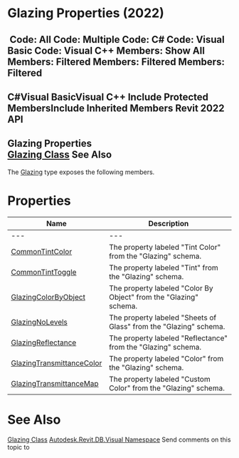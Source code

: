 # Glazing Properties (2022)

﻿
 Code: All Code: Multiple Code: C# Code: Visual Basic Code: Visual C++  Members: Show All Members: Filtered Members: Filtered Members: Filtered   
---  
C#Visual BasicVisual C++
Include Protected MembersInclude Inherited Members
Revit 2022 API  
---  
Glazing Properties  
[Glazing Class](69ec4266-efb4-3c69-a890-4b00d89b070d.md "Glazing Class") See Also  
---  
The [Glazing](69ec4266-efb4-3c69-a890-4b00d89b070d.md "Glazing Class") type exposes the following members.
# Properties
| Name | Description |
| --- | --- |
| --- | --- | --- |
| [CommonTintColor](088390b0-37b7-8d03-0eac-3c9096bed1f2.md "CommonTintColor Property") | The property labeled "Tint Color" from the "Glazing" schema. |
| [CommonTintToggle](d250d042-5a78-5f7b-36df-8fef335aa5d7.md "CommonTintToggle Property") | The property labeled "Tint" from the "Glazing" schema. |
| [GlazingColorByObject](4cb2cb91-1106-eedd-b38a-a9f6d2a67917.md "GlazingColorByObject Property") | The property labeled "Color By Object" from the "Glazing" schema. |
| [GlazingNoLevels](dec6673e-dadf-2fce-9bc9-ea4d8bc93f89.md "GlazingNoLevels Property") | The property labeled "Sheets of Glass" from the "Glazing" schema. |
| [GlazingReflectance](9d9ec044-9383-8a34-364f-7dd2df771c75.md "GlazingReflectance Property") | The property labeled "Reflectance" from the "Glazing" schema. |
| [GlazingTransmittanceColor](0fe4178c-b1d5-f149-67df-e219418084c1.md "GlazingTransmittanceColor Property") | The property labeled "Color" from the "Glazing" schema. |
| [GlazingTransmittanceMap](903f5c80-eeac-0ab0-311e-f98967e7c175.md "GlazingTransmittanceMap Property") | The property labeled "Custom Color" from the "Glazing" schema. |

# See Also
[Glazing Class](69ec4266-efb4-3c69-a890-4b00d89b070d.md "Glazing Class")
[Autodesk.Revit.DB.Visual Namespace](f5a10581-6ac2-be19-0e32-f87d05bc8b83.md "Autodesk.Revit.DB.Visual Namespace")
Send comments on this topic to 